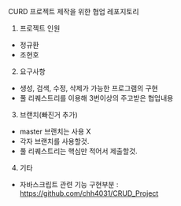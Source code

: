 CURD 프로젝트 제작을 위한 협업 레포지토리

1. 프로젝트 인원
- 정규환
- 조현호

2. 요구사항
- 생성, 검색, 수정, 삭제가 가능한 프로그램의 구현
- 풀 리퀘스트리를 이용해 3번이상의 주고받은 협업내용

3. 브랜치(빠진거 추가)
- master 브랜치는 사용 X
- 각자 브랜치를 사용할것.
- 풀 리퀘스트리는 핵심만 적어서 제출할것.

4. 기타
- 자바스크립트 관련 기능 구현부분 : https://github.com/chh4031/CRUD_Project

